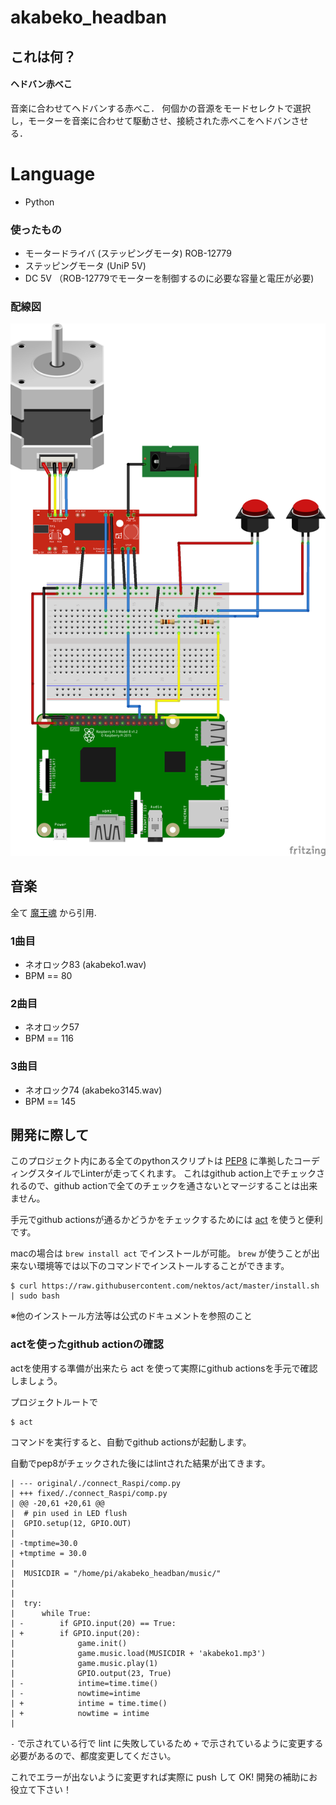 # akabeko_headban

## これは何？
#### ヘドバン赤べこ
音楽に合わせてヘドバンする赤べこ．
何個かの音源をモードセレクトで選択し，モーターを音楽に合わせて駆動させ、接続された赤べこをヘドバンさせる．

# Language
- Python

 ### 使ったもの

 - モータードライバ (ステッピングモータ) ROB-12779
 - ステッピングモータ (UniP 5V)
 - DC 5V （ROB-12779でモーターを制御するのに必要な容量と電圧が必要)

 ### 配線図
 ![Akabeko_comp.png](./img/Akabeko_comp.png)

## 音楽
全て [魔王魂](http://maoudamashii.jokersounds.com/) から引用.

### 1曲目
 - ネオロック83 (akabeko1.wav)
 - BPM == 80

### 2曲目
 - ネオロック57
 - BPM == 116

### 3曲目
 - ネオロック74 (akabeko3145.wav)
 - BPM == 145

## 開発に際して
このプロジェクト内にある全てのpythonスクリプトは [PEP8](https://pep8-ja.readthedocs.io/ja/latest/) に準拠したコーディングスタイルでLinterが走ってくれます。
これはgithub action上でチェックされるので、github actionで全てのチェックを通さないとマージすることは出来ません。

手元でgithub actionsが通るかどうかをチェックするためには [act](https://github.com/nektos/act) を使うと便利です。

macの場合は `brew install act` でインストールが可能。 `brew` が使うことが出来ない環境等では以下のコマンドでインストールすることができます。

```
$ curl https://raw.githubusercontent.com/nektos/act/master/install.sh | sudo bash
```

※他のインストール方法等は公式のドキュメントを参照のこと

### actを使ったgithub actionの確認
actを使用する準備が出来たら act を使って実際にgithub actionsを手元で確認しましょう。

プロジェクトルートで 

```
$ act
```

コマンドを実行すると、自動でgithub actionsが起動します。

自動でpep8がチェックされた後にはlintされた結果が出てきます。

```
| --- original/./connect_Raspi/comp.py
| +++ fixed/./connect_Raspi/comp.py
| @@ -20,61 +20,61 @@
|  # pin used in LED flush
|  GPIO.setup(12, GPIO.OUT)
|  
| -tmptime=30.0
| +tmptime = 30.0
|  
|  MUSICDIR = "/home/pi/akabeko_headban/music/"
|  
|  
|  try:
|      while True:
| -        if GPIO.input(20) == True:
| +        if GPIO.input(20):
|              game.init()
|              game.music.load(MUSICDIR + 'akabeko1.mp3')
|              game.music.play(1)
|              GPIO.output(23, True)
| -            intime=time.time()
| -            nowtime=intime
| +            intime = time.time()
| +            nowtime = intime
|  
```

`-` で示されている行で lint に失敗しているため `+` で示されているように変更する必要があるので、都度変更してください。

これでエラーが出ないように変更すれば実際に push して OK! 開発の補助にお役立て下さい！
